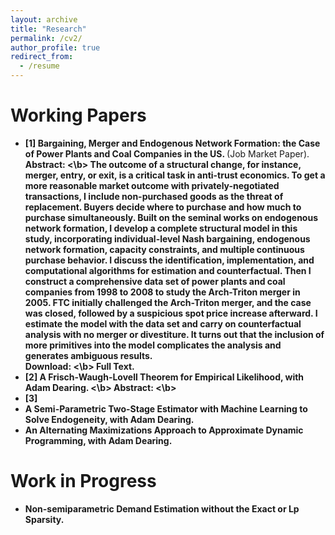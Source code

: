```yaml
---
layout: archive
title: "Research"
permalink: /cv2/
author_profile: true
redirect_from:
  - /resume
---
```


Working Papers
======
* <b> [1] Bargaining, Merger and Endogenous Network Formation: the Case of Power Plants and Coal Companies in the US. </b> (Job Market Paper). <br>
  <b> Abstract: <\b> The outcome of a structural change, for instance, merger, entry, or exit, is a critical task in anti-trust economics. To get a more reasonable market outcome with privately-negotiated transactions, I include non-purchased goods as the threat of replacement. Buyers decide where to purchase and how much to purchase simultaneously. Built on the seminal works on endogenous network formation, I develop a complete structural model in this study, incorporating individual-level Nash bargaining, endogenous network formation, capacity constraints, and multiple continuous purchase behavior. I discuss the identification, implementation, and computational algorithms for estimation and counterfactual. Then I construct a comprehensive data set of power plants and coal companies from 1998 to 2008 to study the Arch-Triton merger in 2005. FTC initially challenged the Arch-Triton merger, and the case was closed, followed by a suspicious spot price increase afterward. I estimate the model with the data set and carry on counterfactual analysis with no merger or divestiture. It turns out that the inclusion of more primitives into the model complicates the analysis and generates ambiguous results. <br>
  <b> Download: <\b> Full Text. 
* [2] A Frisch-Waugh-Lovell Theorem for Empirical Likelihood, with Adam Dearing. 
  <\b> Abstract: <\b> <br> 
* [3]
* A Semi-Parametric Two-Stage Estimator with Machine Learning to Solve Endogeneity, with Adam Dearing.
* An Alternating Maximizations Approach to Approximate Dynamic Programming, with Adam Dearing. 


Work in Progress
======
* Non-semiparametric Demand Estimation without the Exact or Lp Sparsity. 
